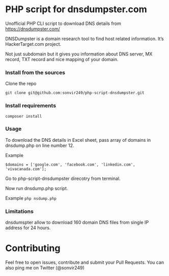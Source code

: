 # PHP script for dnsdumpster.com

Unofficial PHP CLI script to download DNS details from https://dnsdumpster.com/

DNSDumpster is a domain research tool to find host related information. It’s HackerTarget.com project.

Not just subdomain but it gives you information about DNS server, MX record, TXT record and nice mapping of your domain.


### Install from the sources
Clone the repo
```
git clone git@github.com:sonvir249/php-script-dnsdumpster.git
```

### Install requirements
```
composer install
```

### Usage

To download the DNS details in Excel sheet, pass array of domains in dnsdump.php on line number 12.

Example 
```
$domains = ['google.com', 'facebook.com', 'linkedin.com', 'vivacanada.com'];
```
Go to php-script-dnsdumpster direcotry from terminal.

Now run dnsdump.php script.

Example ```php nsdump.php```

### Limitations
dnsdumspter allow to download 160 domain DNS files from single IP address for 24 hours.


# Contributing
Feel free to open issues, contribute and submit your Pull Requests. You can also ping me on Twitter (@sonvir249)
